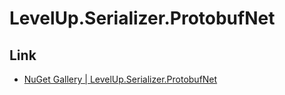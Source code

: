 # LevelUp.Serializer.ProtobufNet

Link
----
* [NuGet Gallery | LevelUp.Serializer.ProtobufNet](https://www.nuget.org/packages/LevelUp.Serializer.ProtobufNet/)
